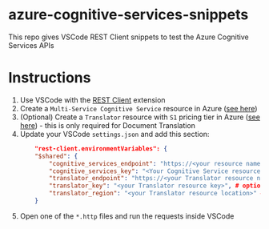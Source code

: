 # azure-cognitive-services-snippets

This repo gives VSCode REST Client snippets to test the Azure Cognitive Services APIs 

# Instructions

1. Use VSCode with the [REST Client](https://marketplace.visualstudio.com/items?itemName=humao.rest-client) extension
1. Create a `Multi-Service Cognitive Service` resource in Azure ([see here](https://docs.microsoft.com/en-us/azure/cognitive-services/cognitive-services-apis-create-account?tabs=multiservice%2Cwindows))
1. (Optional) Create a `Translator` resource with `S1` pricing tier in Azure ([see here](https://docs.microsoft.com/en-us/azure/cognitive-services/translator/translator-how-to-signup)) - this is only required for Document Translation
1. Update your VSCode `settings.json` and add this section:
    ```json
        "rest-client.environmentVariables": {
        "$shared": {
            "cognitive_services_endpoint": "https://<your resource name>.cognitiveservices.azure.com",
            "cognitive_services_key": "<Your Cognitive Service resource key>",
            "translator_endpoint": "https://<your Translator resource name>.cognitiveservices.azure.com", # optional, only required when using Translator
            "translator_key": "<your Translator resource key>", # optional, only required when using Translator
            "translator_region": "<your Translator resource location>" # optional, e.g. westeurope - only required when using Translator
        }
    ```
1. Open one of the `*.http` files and run the requests inside VSCode